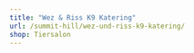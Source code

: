 ```yaml
---
title: "Wez & Riss K9 Katering"
url: /summit-hill/wez-und-riss-k9-katering/
shop: Tiersalon
---
```

